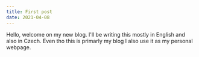 ```yaml
---
title: First post
date: 2021-04-08
---
```


Hello, welcome on my new blog. I'll be writing this mostly in English and also in Czech.
Even tho this is primarly my blog I also use it as my personal webpage.

